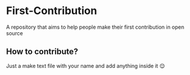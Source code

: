 # First-Contribution
A repository that aims to help people make their first contribution in open source

## How to contribute?
Just a make text file with your name and add anything inside it :relieved:
